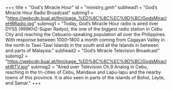 +++
title = "God's Miracle Hour"
id = "ministry_gmh"
subhead1 = "God’s Miracle Hour Radio Broadcast"
subimg1 = "https://webcdn.bual.at/llmi/page_%ED%8C%8C%EC%9D%BC/GodsMiracleHRRadio.jpg"
submsg1 = "Today, God’s Miracle Hour radio is aired over DYSS (999KHZ-Super Radyo), the one of the biggest radio station in Cebu City and reaching the Cebuano-speaking population all over the Philippines. With response between 1000–1800 a month coming from Cagayan Valley in the north to Tawi-Tawi Islands in the south and all the Islands in between and parts of Malaysia."
subhead2 = "God’s Miracle Television Broadcast"
subimg2 = "https://webcdn.bual.at/llmi/page_%ED%8C%8C%EC%9D%BC/GodsMiracleHRTV.jpg"
submsg2 = "Aired over Television Ch.9 Analog in Cebu, reaching in the tri-cities of Cebu, Mandaue and Lapu-lapu and the nearby towns of this province. It is also seen in parts of the islands of Bohol, Leyte, and Samar."
+++



